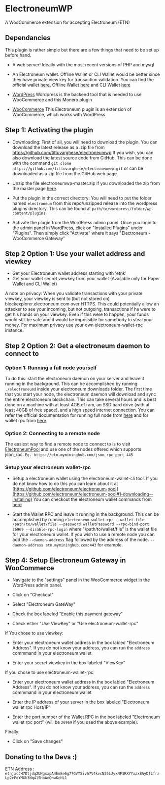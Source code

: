 # ElectroneumWP
A WooCommerce extension for accepting Electroneum (ETN)

## Dependancies
This plugin is rather simple but there are a few things that need to be set up before hand.

* A web server! Ideally with the most recent versions of PHP and mysql

* An Electroneum wallet. Offline Wallet or CLI Wallet would be better since they have private view key for transaction validation. You can find the official wallet [here](https://electroneum.com/), Offline Wallet [here](https://downloads.electroneum.com) and CLI Wallet [here](https://github.com/electroneum/electroneum-pool#1-downloading--installing)

* [WordPress](https://wordpress.org)
Wordpress is the backend tool that is needed to use WooCommerce and this Monero plugin

* [WooCommerce](https://woocommerce.com)
This Electroneum plugin is an extension of WooCommerce, which works with WordPress

## Step 1: Activating the plugin
* Downloading: First of all, you will need to download the plugin. You can download the latest release as a .zip file from https://github.com/tittuvarghese/electroneumwp If you wish, you can also download the latest source code from GitHub. This can be done with the command `git clone https://github.com/tittuvarghese/electroneumwp.git` or can be downloaded as a zip file from the GitHub web page.

* Unzip the file electroneumwp-master.zip if you downloaded the zip from the master page [here](https://github.com/tittuvarghese/electroneumwp).

* Put the plugin in the correct directory: You will need to put the folder named `electroneum` from this repo/unzipped release into the wordpress plugins directory. This can be found at `path/to/wordpress/folder/wp-content/plugins`

* Activate the plugin from the WordPress admin panel: Once you login to the admin panel in WordPress, click on "Installed Plugins" under "Plugins". Then simply click "Activate" where it says "Electroneum - WooCommerce Gateway"

## Step 2 Option 1: Use your wallet address and viewkey

* Get your Electroneum wallet address starting with 'etnk'
* Get your wallet secret viewkey from your wallet (Available only for Paper Wallet and CLI Wallet)

A note on privacy: When you validate transactions with your private viewkey, your viewkey is sent to (but not stored on) blockexplorer.electroneum.com over HTTPS. This could potentially allow an attacker to see your incoming, but not outgoing, transactions if he were to get his hands on your viewkey. Even if this were to happen, your funds would still be safe and it would be impossible for somebody to steal your money. For maximum privacy use your own electroneum-wallet-rpc instance.

## Step 2 Option 2: Get a electroneum daemon to connect to

### Option 1: Running a full node yourself

To do this: start the electroneum daemon on your server and leave it running in the background. This can be accomplished by running `./electroneumd` inside your electroneum downloads folder. The first time that you start your node, the electroneum daemon will download and sync the entire electroneum blockchain. This can take several hours and is best done on a machine with at least 4GB of ram, an SSD hard drive (with at least 40GB of free space), and a high speed internet connection.
You can refer the official documentation for running full node from [here](https://github.com/electroneum/electroneum) and for wallet rpc from [here](https://github.com/electroneum/electroneum-pool#1-downloading--installing).

### Option 2: Connecting to a remote node
The easiest way to find a remote node to connect to is to visit [ElectroneumPool](https://github.com/electroneum/electroneum-pool#pools-using-this-software) and use one of the nodes offered which supports json_rpc. `Eg. https://etn.mymininghub.com/json_rpc port 445`

### Setup your  electroneum wallet-rpc

* Setup a electroneum wallet using the electroneum-wallet-cli tool. If you do not know how to do this you can learn about it at [https://github.com/electroneum/electroneum-pool](https://github.com/electroneum/electroneum-pool#1-downloading--installing)
You can checkout the electroneum wallet commands from [here](https://github.com/electroneum/electroneum/wiki/Wallet-Commands-(CLI))


* Start the Wallet RPC and leave it running in the background. This can be accomplished by running `electroneum-wallet-rpc --wallet-file /path/to/wallet/file --password walletPassword --rpc-bind-port 26969 --disable-rpc-login` where "/path/to/wallet/file" is the wallet file for your electroneum wallet. If you wish to use a remote node you can add the `--daemon-address` flag followed by the address of the node. `--daemon-address etn.mymininghub.com:443` for example.

## Step 4: Setup Electroneum Gateway in WooCommerce

* Navigate to the "settings" panel in the WooCommerce widget in the WordPress admin panel.

* Click on "Checkout"

* Select "Electroneum GateWay"

* Check the box labeled "Enable this payment gateway"

* Check either "Use ViewKey" or "Use electroneum-wallet-rpc"

If You chose to use viewkey:

* Enter your electroneum wallet address in the box labled "Electroneum Address". If you do not know your address, you can run the `address` commmand in your electroneum wallet

* Enter your secret viewkey in the box labeled "ViewKey"

If you chose to use electroneum-wallet-rpc:

* Enter your electroneum wallet address in the box labled "Electroneum Address". If you do not know your address, you can run the `address` commmand in your electroneum wallet

* Enter the IP address of your server in the box labeled "Electroneum wallet rpc Host/IP"

* Enter the port number of the Wallet RPC in the box labeled "Electroneum wallet rpc port" (will be `26969` if you used the above example).

Finally:

* Click on "Save changes"

## Donating to the Devs :)
ETN Address : `etnjxcJH7Dtjdq2UNgxxpA4hmEe6g77GVYSivh7V4kvcN36LJyxNF1RXYYxzxBAyDfLfraLp2rPqYMGb3Nq415HaAcQnwKcHL1`
